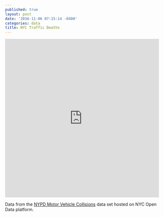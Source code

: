 ```yaml
---
published: true
layout: post
date: '2016-11-06 07:15:14 -0400'
categories: data
title: NYC Traffic Deaths
---
```

<iframe width="100%" height="520" frameborder="0" src="https://willgeary.carto.com/viz/0891f228-a478-11e6-b997-0e3ebc282e83/embed_map" allowfullscreen webkitallowfullscreen mozallowfullscreen oallowfullscreen msallowfullscreen></iframe>

Data from the [NYPD Motor Vehicle Collisions](https://data.cityofnewyork.us/Public-Safety/NYPD-Motor-Vehicle-Collisions/h9gi-nx95/data) data set hosted on NYC Open Data platform.